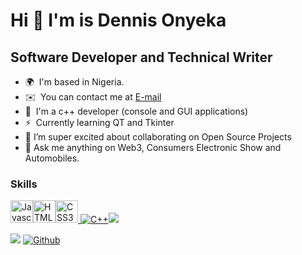 

Hi 👋 I'm is Dennis Onyeka
==========================

Software Developer and Technical Writer
---
<p>
  
* 🌍  I'm based in Nigeria.
* ✉️  You can contact me at [E-mail](mailto:dchidindu5@gmail.com)
* 🧠  I'm a c++ developer (console and GUI applications)
* ⚡   Currently learning QT and Tkinter
* 👯 I’m super excited about collaborating on Open Source Projects
* 💬 Ask me anything on Web3, Consumers Electronic Show and Automobiles.
    

### Skills

<p align="left"><a href="https://developer.mozilla.org/en-US/docs/Web/JavaScript" target="_blank" rel="noreferrer"><img src="https://cdn.jsdelivr.net/gh/devicons/devicon/icons/javascript/javascript-original.svg" width="36" height="36" alt="Javascript" /></a><a href="https://developer.mozilla.org/en-US/docs/Glossary/HTML5" target="_blank" rel="noreferrer"><img src="https://cdn.jsdelivr.net/gh/devicons/devicon/icons/html5/html5-plain.svg" width="36" height="36" alt="HTML5" /></a><a href="https://www.w3.org/TR/CSS/#css" target="_blank" rel="noreferrer"><img src="https://cdn.jsdelivr.net/gh/devicons/devicon/icons/css3/css3-plain.svg" width="36" height="36" alt="CSS3" /><a href="https://www.w3schools.com/cpp/cpp_intro.asp" target="_blank" rel="noreferrer"> <img src="https://img.shields.io/badge/C%2B%2B-00599C?style=for-the-badge&logo=c%2B%2B&logoColor=white" alt="C++" /><a href="https://www.freecodecamp.org/news/what-is-the-c-programming-language-beginner-tutorial/" target="_blank" rel="noreferrer"><img src="https://img.shields.io/badge/C-00599C?style=for-the-badge&logo=c&logoColor=white" /></a> </p>

  
![](https://komarev.com/ghpvc/?username=dchidindu5&color=grey&label=PROFILE+VIEWS)
[![Github](https://img.shields.io/github/followers/dchidindu5?label=Follow&style=social)](https://github.com/dchidindu5)
</br>
<br />
    
